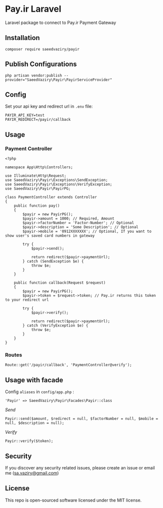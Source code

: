 # Pay.ir Laravel

Laravel package to connect to Pay.ir Payment Gateway

## Installation

`composer require saeedvaziry/payir`

## Publish Configurations

`php artisan vendor:publish --provider="SaeedVaziry\Payir\PayirServiceProvider"`

## Config

Set your api key and redirect url in `.env` file:

    PAYIR_API_KEY=test
    PAYIR_REDIRECT=/payir/callback
    
## Usage

### Payment Controller

    <?php
    
    namespace App\Http\Controllers;
    
    use Illuminate\Http\Request;
    use SaeedVaziry\Payir\Exceptions\SendException;
    use SaeedVaziry\Payir\Exceptions\VerifyException;
    use SaeedVaziry\Payir\PayirPG;
    
    class PaymentController extends Controller
    {
        public function pay()
        {
            $payir = new PayirPG();
            $payir->amount = 1000; // Required, Amount
            $payir->factorNumber = 'Factor-Number'; // Optional
            $payir->description = 'Some Description'; // Optional
            $payir->mobile = '0912XXXXXXX'; // Optional, If you want to show user's saved card numbers in gateway
    
            try {
                $payir->send();
    
                return redirect($payir->paymentUrl);
            } catch (SendException $e) {
                throw $e;
            }
        }
    
        public function callback(Request $request)
        {
            $payir = new PayirPG();
            $payir->token = $request->token; // Pay.ir returns this token to your redirect url
    
            try {
                $payir->verify();
    
                return redirect($payir->paymentUrl);
            } catch (VerifyException $e) {
                throw $e;
            }
        }
    }

### Routes

    Route::get('/payir/callback', 'PaymentController@verify');
    
## Usage with facade

Config `aliases` in `config/app.php` :

    'Payir' => SaeedVaziry\Payir\Facades\Payir::class
    
*Send*

    Payir::send($amount, $redirect = null, $factorNumber = null, $mobile = null, $description = null);
    
*Verify*

    Payir::verify($token);
    
## Security

If you discover any security related issues, please create an issue or email me (sa.vaziry@gmail.com)
    
## License

This repo is open-sourced software licensed under the MIT license.
